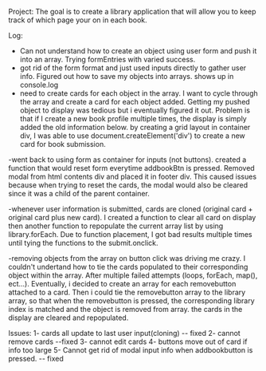 Project: The goal is to create a library application that will allow you to keep track of which page your on in each book.


Log: 
- Can not understand how to create an object using user form and push it into an array. Trying formEntries with varied success. 
 - got rid of the form format and just used inputs directly to gather user info. Figured out how to save my objects into arrays. shows up in console.log
- need to create cards for each object in the array. I want to cycle through the array and create a card for each object added. Getting my pushed object to display was tedious but i eventually figured it out. Problem is that if I create a new book profile multiple times, the display is simply added the old information below. by creating a grid layout in container div, I was able to use document.createElement('div') to create a new card for book submission. 

-went back to using form as container for inputs (not buttons). created a function that would reset form everytime addbookBtn is pressed. Removed modal from html contents div and placed it in footer div. This caused issues because when trying to reset the cards, the modal would also be cleared since it was a child of the parent container.

-whenever user information is submitted, cards are cloned (original card + original card plus new card). I created a function to clear all card on display then another function to repopulate the current array list by using library.forEach. Due to function placement, I got bad results multiple times until tying the functions to the submit.onclick.

-removing objects from the array on button click was driving me crazy. I couldn't undertand how to tie the cards populated to their corresponding object within the array. After multiple failed attempts (loops, forEach, map(), ect...). Eventually, i decided to create an array for each removebutton attached to a card. Then i could tie the removebutton array to the library array, so that when the removebutton is pressed, the corresponding library index is matched and the object is removed from array. the cards in the display are cleared and repopulated.


Issues: 
1- cards all update to last user input(cloning) -- fixed
2- cannot remove cards --fixed
3- cannot edit cards
4- buttons move out of card if info too large
5- Cannot get rid of modal input info when addbookbutton is pressed. -- fixed
